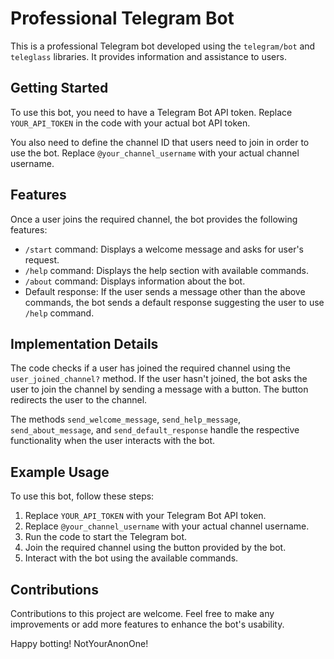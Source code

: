 # Professional Telegram Bot

This is a professional Telegram bot developed using the `telegram/bot` and `teleglass` libraries. It provides information and assistance to users.

## Getting Started

To use this bot, you need to have a Telegram Bot API token. Replace `YOUR_API_TOKEN` in the code with your actual bot API token.

You also need to define the channel ID that users need to join in order to use the bot. Replace `@your_channel_username` with your actual channel username.

## Features

Once a user joins the required channel, the bot provides the following features:

- `/start` command: Displays a welcome message and asks for user's request.
- `/help` command: Displays the help section with available commands.
- `/about` command: Displays information about the bot.
- Default response: If the user sends a message other than the above commands, the bot sends a default response suggesting the user to use `/help` command.

## Implementation Details

The code checks if a user has joined the required channel using the `user_joined_channel?` method. If the user hasn't joined, the bot asks the user to join the channel by sending a message with a button. The button redirects the user to the channel.

The methods `send_welcome_message`, `send_help_message`, `send_about_message`, and `send_default_response` handle the respective functionality when the user interacts with the bot.

## Example Usage

To use this bot, follow these steps:

1. Replace `YOUR_API_TOKEN` with your Telegram Bot API token.
2. Replace `@your_channel_username` with your actual channel username.
3. Run the code to start the Telegram bot.
4. Join the required channel using the button provided by the bot.
5. Interact with the bot using the available commands.

## Contributions

Contributions to this project are welcome. Feel free to make any improvements or add more features to enhance the bot's usability.

Happy botting!
NotYourAnonOne!

